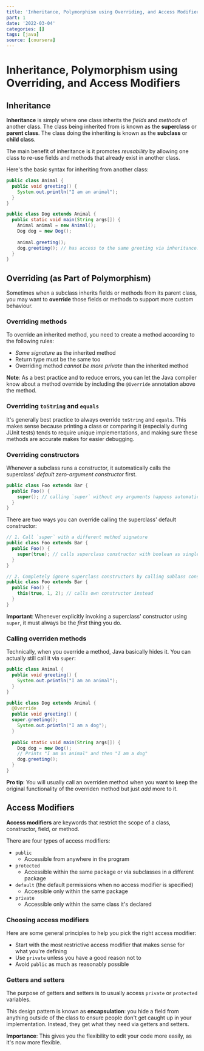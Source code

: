 ```yaml
---
title: 'Inheritance, Polymorphism using Overriding, and Access Modifiers'
part: 1
date: '2022-03-04'
categories: []
tags: [java]
source: [coursera]
---
```


# Inheritance, Polymorphism using Overriding, and Access Modifiers

## Inheritance

**Inheritance** is simply where one class inherits the *fields* and *methods* of another class. The class being inherited from is known as the **superclass** or **parent class**. The class doing the inheriting is known as the **subclass** or **child class**.

The main benefit of inheritance is it promotes *reusability* by allowing one class to re-use fields and methods that already exist in another class.

Here's the basic syntax for inheriting from another class:

```java
public class Animal {
  public void greeting() {
    System.out.println("I am an animal");
  }
}

public class Dog extends Animal {
  public static void main(String args[]) {
    Animal animal = new Animal();
    Dog dog = new Dog();
    
    animal.greeting();
    dog.greeting(); // has access to the same greeting via inheritance!
  }
}
```

## Overriding (as Part of Polymorphism)

Sometimes when a subclass inherits fields or methods from its parent class, you may want to **override** those fields or methods to support more custom behaviour.

### Overriding methods

To override an inherited method, you need to create a method according to the following rules:

* *Same signature* as the inherited method
* Return type must be the same too
* Overriding method *cannot be more private* than the inherited method

**Note**: As a best practice and to reduce errors, you can let the Java compiler know about a method override by including the `@Override` annotation above the method.

### Overriding `toString` and `equals`

It's generally best practice to always override `toString` and `equals`. This makes sense because printing a class or comparing it (especially during JUnit tests) tends to require unique implementations, and making sure these methods are accurate makes for easier debugging.

### Overriding constructors

Whenever a subclass runs a constructor, it automatically calls the superclass' *default zero-argument constructor* first.

```java
public class Foo extends Bar {
  public Foo() {
    super(); // calling `super` without any arguments happens automatically
  }
}
```

There are two ways you can override calling the superclass' default constructor:

```java
// 1. Call `super` with a different method signature
public class Foo extends Bar {
  public Foo() {
    super(true); // calls superclass constructor with boolean as single parameter 
  }
}

// 2. Completely ignore superclass constructors by calling sublass constructor
public class Foo extends Bar {
  public Foo() {
    this(true, 1, 2); // calls own constructor instead
  }
}
```

**Important**: Whenever explicitly invoking a superclass' constructor using `super`, it must always be the *first* thing you do.

### Calling overriden methods

Technically, when you override a method, Java basically hides it. You can actually still call it via `super`:

```java
public class Animal {
  public void greeting() {
    System.out.println("I am an animal");
  }
}

public class Dog extends Animal {
  @Override
  public void greeting() {
  super.greeting();
    System.out.println("I am a dog"); 
  }
  
  public static void main(String args[]) {
    Dog dog = new Dog();
    // Prints "I am an animal" and then "I am a dog"
    dog.greeting();
  }
}
```

**Pro tip**: You will usually call an overriden method when you want to keep the original functionality of the overriden method but just *add* more to it.

## Access Modifiers

**Access modifiers** are keywords that restrict the scope of a class, constructor, field, or method.

There are four types of access modifiers:

* `public`
  * Accessible from anywhere in the program
* `protected`
  * Accessible within the same package or via subclasses in a different package
* `default` (the default permissions when no access modifier is specified)
  * Accessible only within the same package
* `private`
  * Accessible only within the same class it's declared

### Choosing access modifiers

Here are some general principles to help you pick the right access modifier:

* Start with the most restrictive access modifier that makes sense for what you're defining
* Use `private` unless you have a good reason not to
* Avoid `public` as much as reasonably possible

### Getters and setters

The purpose of getters and setters is to usually access `private` or `protected` variables.

This design pattern is known as **encapsulation**: you hide a field from anything outside of the class to ensure people don't get caught up in your implementation. Instead, they get what they need via getters and setters.

**Importance**: This gives you the flexibility to edit your code more easily, as it's now more flexible.